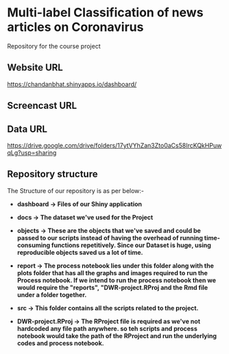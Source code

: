 # Multi-label Classification of news articles on Coronavirus
Repository for the course project

## Website URL

https://chandanbhat.shinyapps.io/dashboard/


## Screencast URL


## Data URL
https://drive.google.com/drive/folders/17ytVYhZan3Zto0aCs58IrcKQkHPuwqLg?usp=sharing
## Repository structure


The Structure of our repository is as per below:-

* **dashboard -> Files of our Shiny application**

* **docs -> The dataset we've used for the Project**


* **objects -> These are the objects that we've saved and could be passed to our scripts instead of having the overhead of running time-consuming functions repetitively. Since our Dataset is huge, using reproducible objects saved us a lot of time.**


* **report -> The process notebook lies under this folder along with the plots folder that has all the graphs and images required to run the Process notebook. If we intend to run the process notebook then we would require the "reports", "DWR-project.RProj and the Rmd file under a folder together.**


* **src -> This folder contains all the scripts related to the project.**


* **DWR-project.RProj -> The RProject file is required as we've not hardcoded any file path anywhere. so teh scripts and process notebook would take the path of the RProject and run the underlying codes and process notebook.**



